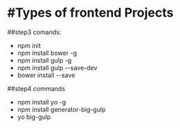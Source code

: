 #Types of frontend Projects
===============


##step3 comands:

- npm init
- npm install bower -g
- npm install gulp -g
- npm install gulp --save-dev
- bower install <package-name> --save


##step4 commands

- npm install yo -g
- npm install generator-big-gulp
- yo big-gulp